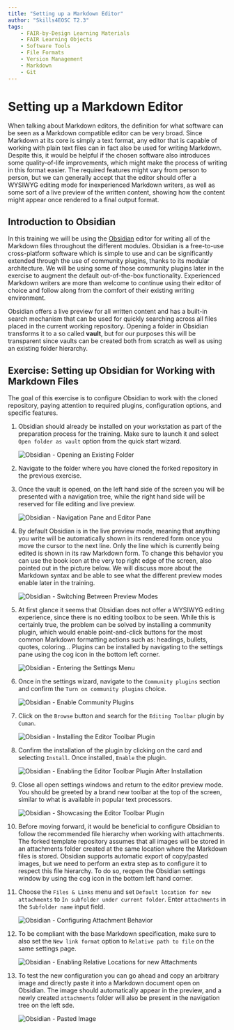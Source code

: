 ```yaml
---
title: "Setting up a Markdown Editor"
author: "Skills4EOSC T2.3"
tags: 
    - FAIR-by-Design Learning Materials
    - FAIR Learning Objects
    - Software Tools
    - File Formats
    - Version Management
    - Markdown
    - Git
---
```


# Setting up a Markdown Editor

When talking about Markdown editors, the definition for what software can be seen as a Markdown compatible editor can be very broad. Since Markdown at its core is simply a text format, any editor that is capable of working with plain text files can in fact also be used for writing Markdown. Despite this, it would be helpful if the chosen software also introduces some quality-of-life improvements, which might make the process of writing in this format easier. The required features might vary from person to person, but we can generally accept that the editor should offer a WYSIWYG editing mode for inexperienced Markdown writers, as well as some sort of a live preview of the written content, showing how the content might appear once rendered to a final output format. 

## Introduction to Obsidian

In this training we will be using the [Obsidian](https://google.com) editor for writing all of the Markdown files throughout the different modules. Obsidian is a free-to-use cross-platform software which is simple to use and can be significantly extended through the use of community plugins, thanks to its modular architecture. We will be using some of those community plugins later in the exercise to augment the default out-of-the-box functionality. Experienced Markdown writers are more than welcome to continue using their editor of choice and follow along from the comfort of their existing writing environment. 

Obsidian offers a live preview for all written content and has a built-in search mechanism that can be used for quickly searching across all files placed in the current working repository. Opening a folder in Obsidian transforms it to a so called **vault**, but for our purposes this will be transparent since vaults can be created both from scratch as well as using an existing folder hierarchy.

## Exercise: Setting up Obsidian for Working with Markdown Files

The goal of this exercise is to configure Obsidian to work with the cloned repository, paying attention to required plugins, configuration options, and specific features.

1. Obsidian should already be installed on your workstation as part of the preparation process for the training. Make sure to launch it and select `Open folder as vault` option from the quick start wizard.

    ![Obsidian - Opening an Existing Folder](attachments/07-obsidian-launch.png)

2. Navigate to the folder where you have cloned the forked repository in the previous exercise. 
3. Once the vault is opened, on the left hand side of the screen you will be presented with a navigation tree, while the right hand side will be reserved for file editing and live preview.

    ![Obsidian - Navigation Pane and Editor Pane](attachments/08-obsidian-panes.png)

4. By default Obsidian is in the live preview mode, meaning that anything you write will be automatically shown in its rendered form once you move the cursor to the next line. Only the line which is currently being edited is shown in its raw Markdown form. To change this behavior you can use the book icon at the very top right edge of the screen, also pointed out in the picture below. We will discuss more about the Markdown syntax and be able to see what the different preview modes enable later in the training.

    ![Obsidian - Switching Between Preview Modes](attachments/09-obsidian-preview-mode-switching.png)

5. At first glance it seems that Obsidian does not offer a WYSIWYG editing experience, since there is no editing toolbox to be seen. While this is certainly true, the problem can be solved by installing a community plugin, which would enable point-and-click buttons for the most common Markdown formatting actions such as: headings, bullets, quotes, coloring... Plugins can be installed by navigating to the settings pane using the cog icon in the bottom left corner.

    ![Obsidian - Entering the Settings Menu](attachments/10-obsidian-settings-icon.png)

6. Once in the settings wizard, navigate to the `Community plugins` section and confirm the `Turn on community plugins` choice.

    ![Obsidian - Enable Community Plugins](attachments/11-obsidian-enable-community-plugins.png)

7. Click on the `Browse` button and search for the `Editing Toolbar` plugin by `Cuman`.

    ![Obsidian - Installing the Editor Toolbar Plugin](attachments/12-editing-toolbar-plugin.png)

8. Confirm the installation of the plugin by clicking on the card and selecting `Install`. Once installed, `Enable` the plugin.

    ![Obsidian - Enabling the Editor Toolbar Plugin After Installation](attachments/13-enabling-editing-toolbar-plugin.png)

9. Close all open settings windows and return to the editor preview mode. You should be greeted by a brand new toolbar at the top of the screen, similar to what is available in popular text processors. 

    ![Obsidian - Showcasing the Editor Toolbar Plugin](attachments/14-editing-toolbar-plugin-in-action.png)

10. Before moving forward, it would be beneficial to configure Obsidian to follow the recommended file hierarchy when working with attachments. The forked template repository assumes that all images will be stored in an attachments folder created at the same location where the Markdown files is stored. Obsidian supports automatic export of copy/pasted images, but we need to perform an extra step as to configure it to respect this file hierarchy. To do so, reopen the Obsidian settings window by using the cog icon in the bottom left hand corner.
11. Choose the `Files & Links` menu and set `Default location for new attachments` to `In subfolder under current folder`. Enter `attachments` in the `Subfolder name` input field.

    ![Obsidian - Configuring Attachment Behavior](attachments/15-obsidian-attachment-configuration.png)

12. To be compliant with the base Markdown specification, make sure to also set the `New link format` option to `Relative path to file` on the same settings page.

    ![Obsidian - Enabling Relative Locations for new Attachments](attachments/16-obisidian-relative-path-to-file.png)

13. To test the new configuration you can go ahead and copy an arbitrary image and directly paste it into a Markdown document open on Obsidian. The image should automatically appear in the preview, and a newly created `attachments` folder will also be present in the navigation tree on the left sde.

    ![Obsidian - Pasted Image](attachments/17-pasted-image.png)